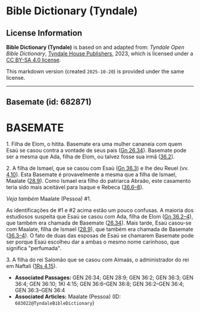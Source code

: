 # Bible Dictionary (Tyndale)

## License Information

**Bible Dictionary (Tyndale)** is based on and adapted from: _Tyndale Open Bible Dictionary_, [Tyndale House Publishers](https://tyndaleopenresources.com/), 2023, which is licensed under a [CC BY-SA 4.0 license](https://creativecommons.org/licenses/by-sa/4.0/legalcode.en).

This markdown version (created `2025-10-20`) is provided under the same license.



--------------------------------

## Basemate (id: 682871)

BASEMATE
========

1\. Filha de Elom, o hitita. Basemate era uma mulher cananeia com quem Esaú se casou contra a vontade de seus pais ([Gn 26\.34](https://ref.ly/Gen26:34)). Basemate pode ser a mesma que Ada, filha de Elom, ou talvez fosse sua irmã ([36\.2](https://ref.ly/Gen36:2)).

2\. A filha de Ismael, que se casou com Esaú ([Gn 36\.3](https://ref.ly/Gen36:3)) e lhe deu Reuel (vv. [4,10](https://ref.ly/Gen36:4,Gen36:10)). Esta Basemate é provavelmente a mesma que a filha de Ismael, Maalate ([28\.9](https://ref.ly/Gen28:9)). Como Ismael era filho do patriarca Abraão, este casamento teria sido mais aceitável para Isaque e Rebeca ([36\.6–8](https://ref.ly/Gen36:6-Gen36:8)).

*Veja também* Maalate (Pessoa) \#1.

As identificações de \#1 e \#2 acima estão um pouco confusas. A maioria dos estudiosos suspeita que Esaú se casou com Ada, filha de Elom ([Gn 36\.2–4](https://ref.ly/Gen36:2-Gen36:4)), que também era chamada de Basemate ([26\.34](https://ref.ly/Gen26:34)). Mais tarde, Esaú casou\-se com Maalate, filha de Ismael ([28\.9](https://ref.ly/Gen28:9)), que também era chamada de Basemate ([36\.3–4](https://ref.ly/Gen36:3-Gen36:4)). O fato de duas das esposas de Esaú se chamarem Basemate pode ser porque Esaú escolheu dar a ambas o mesmo nome carinhoso, que significa "perfumada".

3\. A filha do rei Salomão que se casou com Aimaás, o administrador do rei em Naftali ([1Rs 4\.15](https://ref.ly/1Kgs4:15)).

* **Associated Passages:** GEN 26:34; GEN 28:9; GEN 36:2; GEN 36:3; GEN 36:4; GEN 36:10; 1KI 4:15; GEN 36:6–GEN 36:8; GEN 36:2–GEN 36:4; GEN 36:3–GEN 36:4
* **Associated Articles:** Maalate (Pessoa) (ID: `683022@TyndaleBibleDictionary`)


